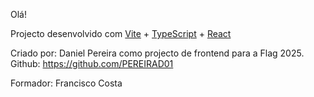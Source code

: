 Olá!

Projecto desenvolvido com [Vite](https://vitejs.dev/) + [TypeScript](https://www.typescriptlang.org/) + [React](https://react.dev/)

Criado por: Daniel Pereira como projecto de frontend para a Flag 2025.
Github: https://github.com/PEREIRAD01

Formador: Francisco Costa


